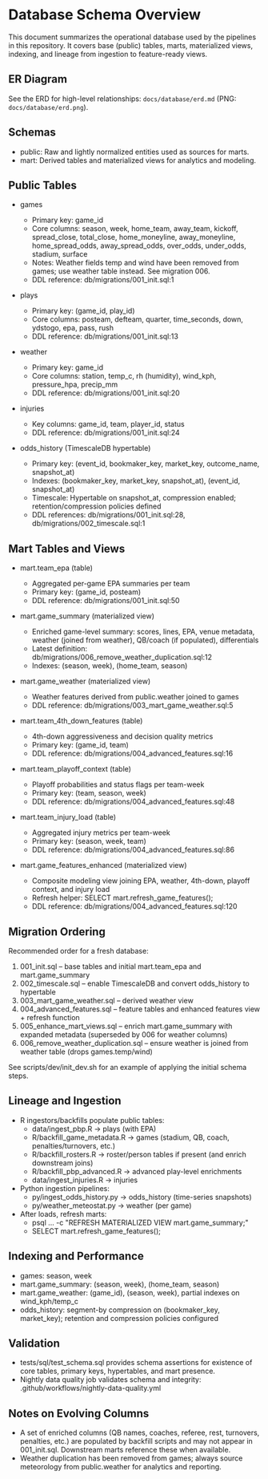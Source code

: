 # Database Schema Overview

This document summarizes the operational database used by the pipelines in this repository. It covers base (public) tables, marts, materialized views, indexing, and lineage from ingestion to feature-ready views.

## ER Diagram

See the ERD for high-level relationships: `docs/database/erd.md` (PNG: `docs/database/erd.png`).

## Schemas

- public: Raw and lightly normalized entities used as sources for marts.
- mart: Derived tables and materialized views for analytics and modeling.

## Public Tables

- games
  - Primary key: game_id
  - Core columns: season, week, home_team, away_team, kickoff, spread_close, total_close, home_moneyline, away_moneyline, home_spread_odds, away_spread_odds, over_odds, under_odds, stadium, surface
  - Notes: Weather fields temp and wind have been removed from games; use weather table instead. See migration 006.
  - DDL reference: db/migrations/001_init.sql:1

- plays
  - Primary key: (game_id, play_id)
  - Core columns: posteam, defteam, quarter, time_seconds, down, ydstogo, epa, pass, rush
  - DDL reference: db/migrations/001_init.sql:13

- weather
  - Primary key: game_id
  - Core columns: station, temp_c, rh (humidity), wind_kph, pressure_hpa, precip_mm
  - DDL reference: db/migrations/001_init.sql:20

- injuries
  - Key columns: game_id, team, player_id, status
  - DDL reference: db/migrations/001_init.sql:24

- odds_history (TimescaleDB hypertable)
  - Primary key: (event_id, bookmaker_key, market_key, outcome_name, snapshot_at)
  - Indexes: (bookmaker_key, market_key, snapshot_at), (event_id, snapshot_at)
  - Timescale: Hypertable on snapshot_at, compression enabled; retention/compression policies defined
  - DDL references: db/migrations/001_init.sql:28, db/migrations/002_timescale.sql:1

## Mart Tables and Views

- mart.team_epa (table)
  - Aggregated per-game EPA summaries per team
  - Primary key: (game_id, posteam)
  - DDL reference: db/migrations/001_init.sql:50

- mart.game_summary (materialized view)
  - Enriched game-level summary: scores, lines, EPA, venue metadata, weather (joined from weather), QB/coach (if populated), differentials
  - Latest definition: db/migrations/006_remove_weather_duplication.sql:12
  - Indexes: (season, week), (home_team, season)

- mart.game_weather (materialized view)
  - Weather features derived from public.weather joined to games
  - DDL reference: db/migrations/003_mart_game_weather.sql:5

- mart.team_4th_down_features (table)
  - 4th-down aggressiveness and decision quality metrics
  - Primary key: (game_id, team)
  - DDL reference: db/migrations/004_advanced_features.sql:16

- mart.team_playoff_context (table)
  - Playoff probabilities and status flags per team-week
  - Primary key: (team, season, week)
  - DDL reference: db/migrations/004_advanced_features.sql:48

- mart.team_injury_load (table)
  - Aggregated injury metrics per team-week
  - Primary key: (season, week, team)
  - DDL reference: db/migrations/004_advanced_features.sql:86

- mart.game_features_enhanced (materialized view)
  - Composite modeling view joining EPA, weather, 4th-down, playoff context, and injury load
  - Refresh helper: SELECT mart.refresh_game_features();
  - DDL reference: db/migrations/004_advanced_features.sql:120

## Migration Ordering

Recommended order for a fresh database:

1) 001_init.sql – base tables and initial mart.team_epa and mart.game_summary
2) 002_timescale.sql – enable TimescaleDB and convert odds_history to hypertable
3) 003_mart_game_weather.sql – derived weather view
4) 004_advanced_features.sql – feature tables and enhanced features view + refresh function
5) 005_enhance_mart_views.sql – enrich mart.game_summary with expanded metadata (superseded by 006 for weather columns)
6) 006_remove_weather_duplication.sql – ensure weather is joined from weather table (drops games.temp/wind)

See scripts/dev/init_dev.sh for an example of applying the initial schema steps.

## Lineage and Ingestion

- R ingestors/backfills populate public tables:
  - data/ingest_pbp.R → plays (with EPA)
  - R/backfill_game_metadata.R → games (stadium, QB, coach, penalties/turnovers, etc.)
  - R/backfill_rosters.R → roster/person tables if present (and enrich downstream joins)
  - R/backfill_pbp_advanced.R → advanced play-level enrichments
  - data/ingest_injuries.R → injuries
- Python ingestion pipelines:
  - py/ingest_odds_history.py → odds_history (time-series snapshots)
  - py/weather_meteostat.py → weather (per game)
- After loads, refresh marts:
  - psql ... -c "REFRESH MATERIALIZED VIEW mart.game_summary;"
  - SELECT mart.refresh_game_features();

## Indexing and Performance

- games: season, week
- mart.game_summary: (season, week), (home_team, season)
- mart.game_weather: (game_id), (season, week), partial indexes on wind_kph/temp_c
- odds_history: segment-by compression on (bookmaker_key, market_key); retention and compression policies configured

## Validation

- tests/sql/test_schema.sql provides schema assertions for existence of core tables, primary keys, hypertables, and mart presence.
- Nightly data quality job validates schema and integrity: .github/workflows/nightly-data-quality.yml

## Notes on Evolving Columns

- A set of enriched columns (QB names, coaches, referee, rest, turnovers, penalties, etc.) are populated by backfill scripts and may not appear in 001_init.sql. Downstream marts reference these when available.
- Weather duplication has been removed from games; always source meteorology from public.weather for analytics and reporting.
